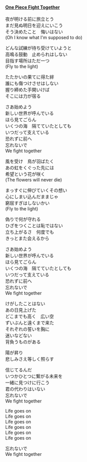 #### [One Piece Fight Together](https://www.youtube.com/watch?v=1xXNzI3STaI)  
夜が明ける前に旅立とう  
まだ見ぬ明日を迎えにいこう  
そう決めたこと　悔いはない  
(Oh I know what I'm supposed to do)  

どんな試練が待ち受けていようと  
高鳴る鼓動　止められはしない  
目指す場所はただ一つ  
(Fly to the light)  

たたかいの果てに得た絆  
誰にも傷つけさせはしない  
握り締めた手開いけば  
そこには力が宿る  

さあ始めよう  
新しい世界が呼んでいる  
ほら見てごらん  
いくつの海　隔てていたとしても  
いつだって支えている  
恐れずに前へ  
忘れないで  
We fight together  

風を受け　鳥が羽ばたく  
あの虹をくぐった先には  
希望という花が咲く  
(The flowers will never die)  

まっすぐに伸びていくその想い  
心にしまい込んだままじゃ  
窮屈すぎはしないかい  
(Fly to the light)  

偽りで何が守れる  
ひざをつくことは恥ではない  
立ち上がるさ　何度でも  
きっとまた会えるから  

さあ始めよう  
新しい世界が呼んでいる  
ほら見てごらん  
いくつの海　隔てていたとしても  
いつだって支えている  
恐れずに前へ  
忘れないで  
We fight together  

けがしたことはない  
あの日見上げた  
どこまでも高く　広い空  
ずいぶんと遠くまで来た  
それぞれの誓いを胸に  
迷いなどない  
背負うものがある  

陽が昇り  
悲しみさえ等しく照らす  

信じてるんだ  
いつかひとつに繋がる未来を  
一緒に見つけに行こう  
君の代わりはいない  
忘れないで  
We fight together  

Life goes on  
Life goes on  
Life goes on  
Life goes on  
Life goes on  
Life goes on  

忘れないで  
We fight together